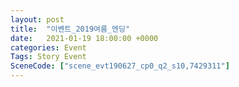```yaml
---
layout: post
title:  "이벤트_2019여름_엔딩"
date:   2021-01-19 18:00:00 +0000
categories: Event
Tags: Story Event
SceneCode: ["scene_evt190627_cp0_q2_s10,7429311"]
---
```

